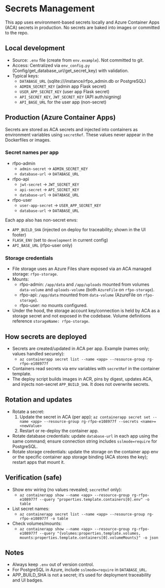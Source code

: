 # Secrets Management

This app uses environment-based secrets locally and Azure Container Apps (ACA) secrets in production. No secrets are baked into images or committed to the repo.

## Local development

- Source: `.env` file (create from `env.example`). Not committed to git.
- Access: Centralized via `env_config.py` (Config/get_database_url/get_secret_key) with validation.
- Typical keys:
  - `DATABASE_URL` (sqlite:///instance/rfpo_admin.db or PostgreSQL)
  - `ADMIN_SECRET_KEY` (admin app Flask secret)
  - `USER_APP_SECRET_KEY` (user app Flask secret)
  - `API_SECRET_KEY`, `JWT_SECRET_KEY` (API auth/signing)
  - `API_BASE_URL` for the user app (non-secret)

## Production (Azure Container Apps)

Secrets are stored as ACA secrets and injected into containers as environment variables using `secretRef`. These values never appear in the Dockerfiles or images.

### Secret names per app

- rfpo-admin
  - `admin-secret` → `ADMIN_SECRET_KEY`
  - `database-url` → `DATABASE_URL`
- rfpo-api
  - `jwt-secret` → `JWT_SECRET_KEY`
  - `api-secret` → `API_SECRET_KEY`
  - `database-url` → `DATABASE_URL`
- rfpo-user
  - `user-app-secret` → `USER_APP_SECRET_KEY`
  - `database-url` → `DATABASE_URL`

Each app also has non-secret envs:

- `APP_BUILD_SHA` (injected on deploy for traceability; shown in the UI footer)
- `FLASK_ENV` (set to `development` in current config)
- `API_BASE_URL` (rfpo-user only)

### Storage credentials

- File storage uses an Azure Files share exposed via an ACA managed storage: `rfpo-storage`.
- Mounts:
  - rfpo-admin: `/app/data` and `/app/uploads` mounted from volumes `data-volume` and `uploads-volume` (both `AzureFile` on `rfpo-storage`).
  - rfpo-api: `/app/data` mounted from `data-volume` (AzureFile on `rfpo-storage`).
  - rfpo-user: no mounts configured.
- Under the hood, the storage account key/connection is held by ACA as a storage secret and not exposed in the codebase. Volume definitions reference `storageName: rfpo-storage`.

## How secrets are deployed

- Secrets are created/updated in ACA per app. Example (names only; values handled securely):
  - `az containerapp secret list --name <app> --resource-group rg-rfpo-e108977f`
- Containers read secrets via env variables with `secretRef` in the container template.
- The deploy script builds images in ACR, pins by digest, updates ACA, and injects non-secret `APP_BUILD_SHA`. It does not overwrite secrets.

## Rotation and updates

- Rotate a secret:
  1. Update the secret in ACA (per app): `az containerapp secret set --name <app> --resource-group rg-rfpo-e108977f --secrets <name>=<newValue>`
  2. Restart or re-deploy the container app.
- Rotate database credentials: update `database-url` in each app using the same command; ensure connection string includes `sslmode=require` for PostgreSQL.
- Rotate storage credentials: update the storage on the container app env or the specific container app storage binding (ACA stores the key); restart apps that mount it.

## Verification (safe)

- Show env wiring (no values revealed; `secretRef` only):
  - `az containerapp show --name <app> --resource-group rg-rfpo-e108977f --query "properties.template.containers[0].env" -o table`
- List secret names:
  - `az containerapp secret list --name <app> --resource-group rg-rfpo-e108977f -o table`
- Check volumes/mounts:
  - `az containerapp show --name <app> --resource-group rg-rfpo-e108977f --query "{volumes:properties.template.volumes, mounts:properties.template.containers[0].volumeMounts}" -o json`

## Notes

- Always keep `.env` out of version control.
- For PostgreSQL in Azure, include `sslmode=require` in `DATABASE_URL`.
- APP_BUILD_SHA is not a secret; it’s used for deployment traceability and UI badges.
